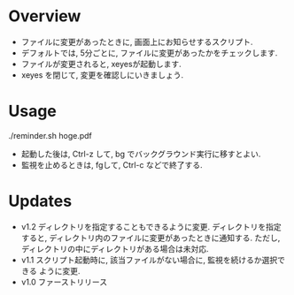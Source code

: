 # Overview
- ファイルに変更があったときに, 画面上にお知らせするスクリプト.
- デフォルトでは, 5分ごとに, ファイルに変更があったかをチェックします.
- ファイルが変更されると, xeyesが起動します.
- xeyes を閉じて, 変更を確認しにいきましょう.

# Usage
./reminder.sh hoge.pdf
- 起動した後は, Ctrl-z して, bg でバックグラウンド実行に移すとよい.
- 監視を止めるときは, fgして, Ctrl-c などで終了する.

# Updates
- v1.2 ディレクトリを指定することもできるように変更.
			 ディレクトリを指定すると, ディレクトリ内のファイルに変更があったときに通知する.
			 ただし, ディレクトリの中にディレクトリがある場合は未対応.
- v1.1 スクリプト起動時に, 該当ファイルがない場合に, 監視を続けるか選択できる
			 ように変更.
- v1.0 ファーストリリース
